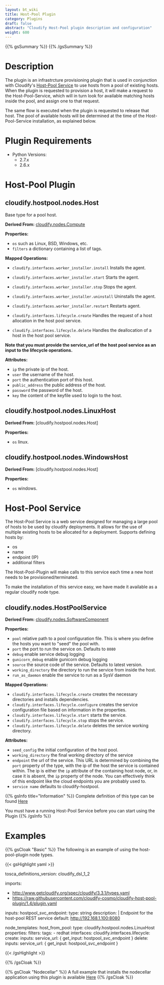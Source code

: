 ```yaml
---
layout: bt_wiki
title: Host-Pool Plugin
category: Plugins
draft: false
abstract: "Cloudify Host-Pool plugin description and configuration"
weight: 600
---
```

{{% gsSummary %}} {{% /gsSummary %}}

# Description

The plugin is an infrastrcture provisioning plugin that is used in conjunction with Cloudify's [Host-Pool Service](https://github.com/cloudify-cosmo/cloudify-host-pool-service) to use hosts from a pool of existing hosts.
When the plugin is requested to provision a host, it will make a request to the Host-Pool-Service, which will in turn look for available matching hosts inside the pool, and assign one to that request.

The same flow is executed when the plugin is requested to release that host.
The pool of available hosts will be determined at the time of the Host-Pool-Service installation, as explained below.

# Plugin Requirements

* Python Versions:
    * 2.7.x
    * 2.6.x

# Host-Pool Plugin

## cloudify.hostpool.nodes.Host

Base type for a pool host.

**Derived From:** [cloudify.nodes.Compute](reference-types.html)

**Properties:**

  * `os` such as Linux, BSD, Windows, etc.
  * `filters` a dictionary containing a list of tags.

**Mapped Operations:**

  * `cloudify.interfaces.worker_installer.install` Installs the agent.
  * `cloudify.interfaces.worker_installer.start` Starts the agent.
  * `cloudify.interfaces.worker_installer.stop` Stops the agent.
  * `cloudify.interfaces.worker_installer.uninstall` Uninstalls the agent.
  * `cloudify.interfaces.worker_installer.restart` Restarts agent.

  * `cloudify.interfaces.lifecycle.create` Handles the request of a host allocation in the host pool service.
  * `cloudify.interfaces.lifecycle.delete` Handles the deallocation of a host in the host pool service.

**Note that you must provide the service_url of the host pool service as an input to the lifecycle operations.**

**Attributes:**

  * `ip` the private ip of the host.
  * `user` the username of the host.
  * `port` the authentication port of this host.
  * `public_address` the public address of the host.
  * `password` the password of the host.
  * `key` the content of the keyfile used to login to the host.


## cloudify.hostpool.nodes.LinuxHost

**Derived From:** [cloudify.hostpool.nodes.Host]

**Properties:**

  * `os` linux.


## cloudify.hostpool.nodes.WindowsHost

**Derived From:** [cloudify.hostpool.nodes.Host]

**Properties:**

  * `os` windows.


# Host-Pool Service

The Host-Pool Service is a web service designed for managing a large pool of hosts to be used by cloudify deployments.
It allows for the use of multiple existing hosts to be allocated for a deployment. Supports defining hosts by:

  * os
  * name
  * endpoint (IP)
  * additional filters

The Host-Pool-Plugin will make calls to this service each time a new host
needs to be provisioned/terminated.

To make the installation of this service easy, we have made it available as a regular cloudify node type.

## cloudify.nodes.HostPoolService

**Derived From:** [cloudify.nodes.SoftwareComponent](reference-types.html)

**Properties:**

  * `pool` relative path to a pool configuration file. This is where you define the hosts you want to "seed" the pool with.
  * `port` the port to run the service on. Defaults to `8080`
  * `debug` enable service debug logging
  * `gunicorn_debug` enable gunicorn debug logging
  * `source` the source code of the service. Defaults to latest version.
  * `working_directory` the directory to run the service from inside the host.
  * `run_as_daemon` enable the service to run as a SysV daemon

**Mapped Operations:**

  * `cloudify.interfaces.lifecycle.create` creates the necessary directories and installs dependencies.
  * `cloudify.interfaces.lifecycle.configure` creates the service configuration file based on information in the properties.
  * `cloudify.interfaces.lifecycle.start` starts the service.
  * `cloudify.interfaces.lifecycle.stop` stops the service.
  * `cloudify.interfaces.lifecycle.delete` deletes the service working directory.

**Attributes:**

  * `seed_config` the initial configuration of the host pool.
  * `working_directory` the final working directory of the service
  * `endpoint` the url of the service. This URL is determined by combining the `port` property of the type, with the ip of the host the service is contained within.
  The ip is either the `ip` attribute of the containing host node, or, in case it is absent, the `ip` property of the node.
  You can effectively think of this endpoint like the cloud endpoints you are probably used to.
  * `service name` defaults to cloudify-hostpool.

{{% gsInfo title="Information" %}}
Complete definition of this type can be found [Here](https://github.com/cloudify-cosmo/cloudify-host-pool-service/blob/master/host-pool-service.yaml)

You must have a running Host-Pool Service before you can start using the Plugin
{{% /gsInfo %}}


# Examples


{{% gsCloak "Basic" %}}
The following is an example of using the host-pool-plugin node types.

{{< gsHighlight  yaml  >}}

tosca_definitions_version: cloudify_dsl_1_2

imports:
- http://www.getcloudify.org/spec/cloudify/3.3.1/types.yaml
- https://raw.githubusercontent.com/cloudify-cosmo/cloudify-host-pool-plugin/1.4/plugin.yaml

inputs:
  hostpool_svc_endpoint:
    type: string
    description: |
      Endpoint for the host-pool REST service
    default: http://192.168.1.100:8080

node_templates:
  host_from_pool:
    type: cloudify.hostpool.nodes.LinuxHost
    properties:
      filters:
        tags:
        - redhat
    interfaces:
      cloudify.interfaces.lifecycle:
        create:
          inputs:
            service_url: { get_input: hostpool_svc_endpoint }
        delete:
          inputs:
            service_url: { get_input: hostpool_svc_endpoint }

{{< /gsHighlight >}}

{{% /gsCloak %}}

{{% gsCloak "Nodecellar" %}}
A full example that installs the nodecellar application using this plugin is available [Here](https://github.com/cloudify-cosmo/cloudify-nodecellar-example/blob/master/host-pool-blueprint.yaml)
{{% /gsCloak %}}